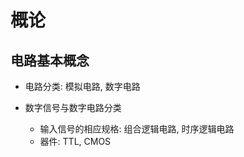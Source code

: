 <!--
    vi: ft=pandoc.markdown
-->

# 概论

## 电路基本概念

* 电路分类: 模拟电路, 数字电路
* 数字信号与数字电路分类

    * 输入信号的相应规格: 组合逻辑电路, 时序逻辑电路
    * 器件: TTL, CMOS
